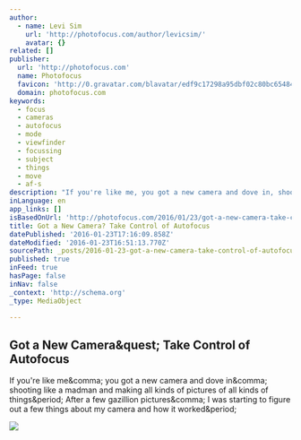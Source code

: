 ```yaml
---
author:
  - name: Levi Sim
    url: 'http://photofocus.com/author/levicsim/'
    avatar: {}
related: []
publisher:
  url: 'http://photofocus.com'
  name: Photofocus
  favicon: 'http://0.gravatar.com/blavatar/edf9c17298a95dbf02c80bc654849fde?s=16'
  domain: photofocus.com
keywords:
  - focus
  - cameras
  - autofocus
  - mode
  - viewfinder
  - focussing
  - subject
  - things
  - move
  - af-s
description: "If you're like me, you got a new camera and dove in, shooting like a madman and making all kinds of pictures of all kinds of things. After a few gazillion pictures, I was starting to figure out a few things about my camera and how it worked."
inLanguage: en
app_links: []
isBasedOnUrl: 'http://photofocus.com/2016/01/23/got-a-new-camera-take-control-of-autofocus/'
title: Got a New Camera? Take Control of Autofocus
datePublished: '2016-01-23T17:16:09.858Z'
dateModified: '2016-01-23T16:51:13.770Z'
sourcePath: _posts/2016-01-23-got-a-new-camera-take-control-of-autofocus.md
published: true
inFeed: true
hasPage: false
inNav: false
_context: 'http://schema.org'
_type: MediaObject

---
```

<article style=""><h1>Got a New Camera&amp;quest; Take Control of Autofocus</h1><p>If you're like me&amp;comma; you got a new camera and dove in&amp;comma; shooting like a madman and making all kinds of pictures of all kinds of things&amp;period; After a few gazillion pictures&amp;comma; I was starting to figure out a few things about my camera and how it worked&amp;period;</p><img src="https://photofocusblog.files.wordpress.com/2016/01/levi_sim_autofocus-8.jpg?w=766&amp;h=575&amp;crop=1" /></article>